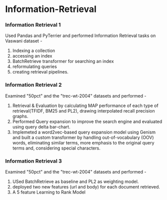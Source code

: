 # Information-Retrieval

### Information Retrieval 1

Used Pandas and PyTerrier and performed Information Retrieval tasks on Vaswani dataset -

1. Indexing a collection
2. accessing an index
3. BatchRetrieve transformer for searching an index
4. reformulating queries
5. creating retrieval pipelines.


### Information Retrieval 2

Examined "50pct" and the "trec-wt-2004" datasets and performed -

1. Retrieval & Evaluation by calculating MAP performance of each type of retrieval(TFIDF, BM25 and PL2), drawing interpolated recall precision graphs.
2. Performed Query expansion to improve the search engine and evaluated using query delta bar-chart.
3. Implemeted a word2vec-based query expansion model using Genism and built a custom transformer by handling out-of-vocabulary (OOV) words, eliminating similar terms, more emphasis to the original query terms and, considering special characters.

### Information Retrieval 3

Examined "50pct" and the "trec-wt-2004" datasets and performed -

1. USed BatchRetrieve as baseline and PL2 as weighting model.
2. deployed two new features (url and body) for each document retrieved.
3. A 5 feature Learning to Rank Model
